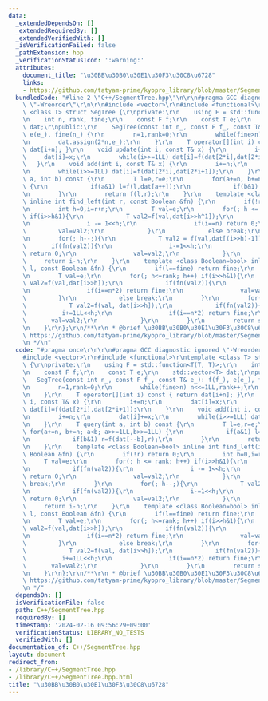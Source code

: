 ```yaml
---
data:
  _extendedDependsOn: []
  _extendedRequiredBy: []
  _extendedVerifiedWith: []
  _isVerificationFailed: false
  _pathExtension: hpp
  _verificationStatusIcon: ':warning:'
  attributes:
    document_title: "\u30BB\u30B0\u30E1\u30F3\u30C8\u6728"
    links:
    - https://github.com/tatyam-prime/kyopro_library/blob/master/SegmentTree.cpp
  bundledCode: "#line 2 \"C++/SegmentTree.hpp\"\n\r\n#pragma GCC diagnostic ignored\
    \ \"-Wreorder\"\r\n\r\n#include <vector>\r\n#include <functional>\r\ntemplate\
    \ <class T> struct SegTree {\r\nprivate:\r\n    using F = std::function<T(T, T)>;\r\
    \n    int n, rank, fine;\r\n    const F f;\r\n    const T e;\r\n    std::vector<T>\
    \ dat;\r\npublic:\r\n    SegTree(const int n_, const F f_, const T& e_): f(f_),\
    \ e(e_), fine(n_) {\r\n        n=1,rank=0;\r\n        while(fine>n) n<<=1LL,rank++;\r\
    \n        dat.assign(2*n,e_);\r\n    }\r\n    T operator[](int i) const { return\
    \ dat[i+n]; }\r\n    void update(int i, const T& x) {\r\n        i+=n;\r\n   \
    \     dat[i]=x;\r\n        while(i>>=1LL) dat[i]=f(dat[2*i],dat[2*i+1]);\r\n \
    \   }\r\n    void add(int i, const T& x) {\r\n        i+=n;\r\n        dat[i]+=x;\r\
    \n        while(i>>=1LL) dat[i]=f(dat[2*i],dat[2*i+1]);\r\n    }\r\n    T query(int\
    \ a, int b) const {\r\n        T l=e,r=e;\r\n        for(a+=n, b+=n; a<b; a>>=1LL,b>>=1LL)\
    \ {\r\n            if(a&1) l=f(l,dat[a++]);\r\n            if(b&1) r=f(dat[--b],r);\r\
    \n        }\r\n        return f(l,r);\r\n    }\r\n    template <class Boolean=bool>\
    \ inline int find_left(int r, const Boolean &fn) {\r\n        if(!r) return 0;\r\
    \n        int h=0,i=r+n;\r\n        T val=e;\r\n        for(; h <= rank; h++)\
    \ if(i>>h&1){\r\n            T val2=f(val,dat[i>>h^1]);\r\n            if(fn(val2)){\r\
    \n                i -= 1<<h;\r\n                if(i==n) return 0;\r\n       \
    \         val=val2;\r\n            }\r\n            else break;\r\n        }\r\
    \n        for(; h--;){\r\n            T val2 = f(val,dat[(i>>h)-1]);\r\n     \
    \       if(fn(val2)){\r\n                i-=1<<h;\r\n                if(i==n)\
    \ return 0;\r\n                val=val2;\r\n            }\r\n        }\r\n   \
    \     return i-n;\r\n    }\r\n    template <class Boolean=bool> inline int find_right(int\
    \ l, const Boolean &fn) {\r\n        if(l==fine) return fine;\r\n        int h=0,i=l+n;\r\
    \n        T val=e;\r\n        for(; h<=rank; h++) if(i>>h&1){\r\n            T\
    \ val2=f(val,dat[i>>h]);\r\n            if(fn(val2)){\r\n                i+=1LL<<h;\r\
    \n                if(i==n*2) return fine;\r\n                val=val2;\r\n   \
    \         }\r\n            else break;\r\n        }\r\n        for(; h--;){\r\n\
    \            T val2=f(val, dat[i>>h]);\r\n            if(fn(val2)){\r\n      \
    \          i+=1LL<<h;\r\n                if(i==n*2) return fine;\r\n         \
    \       val=val2;\r\n            }\r\n        }\r\n        return std::min(i-n,fine);\r\
    \n    }\r\n};\r\n/**\r\n * @brief \u30BB\u30B0\u30E1\u30F3\u30C8\u6728\r\n * @see\
    \ https://github.com/tatyam-prime/kyopro_library/blob/master/SegmentTree.cpp\r\
    \n */\n"
  code: "#pragma once\r\n\r\n#pragma GCC diagnostic ignored \"-Wreorder\"\r\n\r\n\
    #include <vector>\r\n#include <functional>\r\ntemplate <class T> struct SegTree\
    \ {\r\nprivate:\r\n    using F = std::function<T(T, T)>;\r\n    int n, rank, fine;\r\
    \n    const F f;\r\n    const T e;\r\n    std::vector<T> dat;\r\npublic:\r\n \
    \   SegTree(const int n_, const F f_, const T& e_): f(f_), e(e_), fine(n_) {\r\
    \n        n=1,rank=0;\r\n        while(fine>n) n<<=1LL,rank++;\r\n        dat.assign(2*n,e_);\r\
    \n    }\r\n    T operator[](int i) const { return dat[i+n]; }\r\n    void update(int\
    \ i, const T& x) {\r\n        i+=n;\r\n        dat[i]=x;\r\n        while(i>>=1LL)\
    \ dat[i]=f(dat[2*i],dat[2*i+1]);\r\n    }\r\n    void add(int i, const T& x) {\r\
    \n        i+=n;\r\n        dat[i]+=x;\r\n        while(i>>=1LL) dat[i]=f(dat[2*i],dat[2*i+1]);\r\
    \n    }\r\n    T query(int a, int b) const {\r\n        T l=e,r=e;\r\n       \
    \ for(a+=n, b+=n; a<b; a>>=1LL,b>>=1LL) {\r\n            if(a&1) l=f(l,dat[a++]);\r\
    \n            if(b&1) r=f(dat[--b],r);\r\n        }\r\n        return f(l,r);\r\
    \n    }\r\n    template <class Boolean=bool> inline int find_left(int r, const\
    \ Boolean &fn) {\r\n        if(!r) return 0;\r\n        int h=0,i=r+n;\r\n   \
    \     T val=e;\r\n        for(; h <= rank; h++) if(i>>h&1){\r\n            T val2=f(val,dat[i>>h^1]);\r\
    \n            if(fn(val2)){\r\n                i -= 1<<h;\r\n                if(i==n)\
    \ return 0;\r\n                val=val2;\r\n            }\r\n            else\
    \ break;\r\n        }\r\n        for(; h--;){\r\n            T val2 = f(val,dat[(i>>h)-1]);\r\
    \n            if(fn(val2)){\r\n                i-=1<<h;\r\n                if(i==n)\
    \ return 0;\r\n                val=val2;\r\n            }\r\n        }\r\n   \
    \     return i-n;\r\n    }\r\n    template <class Boolean=bool> inline int find_right(int\
    \ l, const Boolean &fn) {\r\n        if(l==fine) return fine;\r\n        int h=0,i=l+n;\r\
    \n        T val=e;\r\n        for(; h<=rank; h++) if(i>>h&1){\r\n            T\
    \ val2=f(val,dat[i>>h]);\r\n            if(fn(val2)){\r\n                i+=1LL<<h;\r\
    \n                if(i==n*2) return fine;\r\n                val=val2;\r\n   \
    \         }\r\n            else break;\r\n        }\r\n        for(; h--;){\r\n\
    \            T val2=f(val, dat[i>>h]);\r\n            if(fn(val2)){\r\n      \
    \          i+=1LL<<h;\r\n                if(i==n*2) return fine;\r\n         \
    \       val=val2;\r\n            }\r\n        }\r\n        return std::min(i-n,fine);\r\
    \n    }\r\n};\r\n/**\r\n * @brief \u30BB\u30B0\u30E1\u30F3\u30C8\u6728\r\n * @see\
    \ https://github.com/tatyam-prime/kyopro_library/blob/master/SegmentTree.cpp\r\
    \n */"
  dependsOn: []
  isVerificationFile: false
  path: C++/SegmentTree.hpp
  requiredBy: []
  timestamp: '2024-02-16 09:56:29+09:00'
  verificationStatus: LIBRARY_NO_TESTS
  verifiedWith: []
documentation_of: C++/SegmentTree.hpp
layout: document
redirect_from:
- /library/C++/SegmentTree.hpp
- /library/C++/SegmentTree.hpp.html
title: "\u30BB\u30B0\u30E1\u30F3\u30C8\u6728"
---
```

